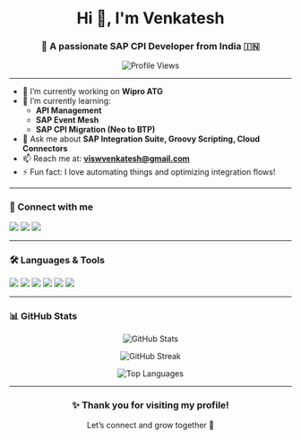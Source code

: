 <h1 align="center">Hi 👋, I'm Venkatesh</h1>
<h3 align="center">🚀 A passionate SAP CPI Developer from India 🇮🇳</h3>

<p align="center">
  <img src="https://komarev.com/ghpvc/?username=sapvenky&label=Profile%20views&color=0e75b6&style=flat" alt="Profile Views" />
</p>

---

- 🔭 I’m currently working on **Wipro ATG**
- 🌱 I’m currently learning:  
  - **API Management**  
  - **SAP Event Mesh**  
  - **SAP CPI Migration (Neo to BTP)**
- 💬 Ask me about **SAP Integration Suite, Groovy Scripting, Cloud Connectors**
- 📫 Reach me at: **viswvenkatesh@gmail.com**
- ⚡ Fun fact: I love automating things and optimizing integration flows!

---

<h3 align="left">🔗 Connect with me</h3>
<p align="left">
  <a href="mailto:viswvenkatesh@gmail.com"><img src="https://img.shields.io/badge/Email-D14836?style=for-the-badge&logo=gmail&logoColor=white"/></a>
  <a href="https://www.linkedin.com/in/sapvenky/" target="blank"><img src="https://img.shields.io/badge/LinkedIn-0077B5?style=for-the-badge&logo=linkedin&logoColor=white"/></a>
  <a href="https://github.com/sapvenky" target="blank"><img src="https://img.shields.io/badge/GitHub-100000?style=for-the-badge&logo=github&logoColor=white"/></a>
</p>

---

<h3 align="left">🛠️ Languages & Tools</h3>
<p align="left">
  <img src="https://img.shields.io/badge/SAP CPI-0FAAFF?style=for-the-badge&logo=sap&logoColor=white" />
  <img src="https://img.shields.io/badge/Groovy-4298B8?style=for-the-badge&logo=groovy&logoColor=white" />
  <img src="https://img.shields.io/badge/XML-00599C?style=for-the-badge&logo=xml&logoColor=white" />
  <img src="https://img.shields.io/badge/Postman-F56C2D?style=for-the-badge&logo=postman&logoColor=white" />
  <img src="https://img.shields.io/badge/Git-F05032?style=for-the-badge&logo=git&logoColor=white" />
  <img src="https://img.shields.io/badge/VSCode-007ACC?style=for-the-badge&logo=visual-studio-code&logoColor=white" />
</p>

---

<h3 align="left">📊 GitHub Stats</h3>
<p align="center">
  <img src="https://github-readme-stats.vercel.app/api?username=sapvenky&show_icons=true&theme=radical" alt="GitHub Stats" />
</p>

<p align="center">
  <img src="https://github-readme-streak-stats.herokuapp.com/?user=sapvenky&theme=radical" alt="GitHub Streak" />
</p>

<p align="center">
  <img src="https://github-readme-stats.vercel.app/api/top-langs/?username=sapvenky&layout=compact&theme=radical" alt="Top Languages" />
</p>

---

<h3 align="center">✨ Thank you for visiting my profile!</h3>
<p align="center">Let’s connect and grow together 🚀</p>


